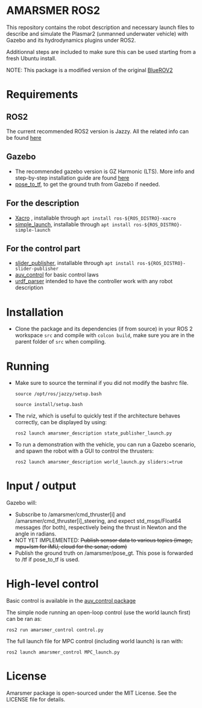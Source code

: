 # AMARSMER ROS2

This repository contains the robot description and necessary launch files to describe and simulate the Plasmar2 (unmanned underwater vehicle) with Gazebo and its hydrodynamics plugins under ROS2.

Additionnal steps are included to make sure this can be used starting from a fresh Ubuntu install.

NOTE: This package is a modified version of the original [BlueROV2](https://github.com/CentraleNantesROV/bluerov2/tree/main)

# Requirements

## ROS2
The current recommended ROS2 version is Jazzy. All the related info can be found [here](https://docs.ros.org/en/jazzy/Installation/Ubuntu-Install-Debs.html)

## Gazebo
- The recommended gazebo version is GZ Harmonic (LTS). More info and step-by-step installation guide are found [here](https://gazebosim.org/docs/latest/ros_installation/)
- [pose_to_tf](https://github.com/oKermorgant/pose_to_tf), to get the ground truth from Gazebo if needed.

## For the description

- [Xacro](https://github.com/ros/xacro/tree/ros2) , installable through `apt install ros-${ROS_DISTRO}-xacro`
- [simple_launch](https://github.com/oKermorgant/simple_launch), installable through `apt install ros-${ROS_DISTRO}-simple-launch`

## For the control part

- [slider_publisher](https://github.com/oKermorgant/slider_publisher), installable through `apt install ros-${ROS_DISTRO}-slider-publisher`
- [auv_control](https://github.com/CentraleNantesROV/auv_control) for basic control laws
- [urdf_parser](https://github.com/ros/urdf_parser_py) intended to have the controller work with any robot description

# Installation

- Clone the package and its dependencies (if from source) in your ROS 2 workspace `src` and compile with `colcon build`, make sure you are in the parent folder of `src` when compiling.

# Running 
- Make sure to source the terminal if you did not modify the bashrc file.

    `source /opt/ros/jazzy/setup.bash`

    `source install/setup.bash`

- The rviz, which is useful to quickly test if the architecture behaves correctly, can be displayed by using: 

    `ros2 launch amarsmer_description state_publisher_launch.py`

- To run a demonstration with the vehicle, you can run a Gazebo scenario, and spawn the robot with a GUI to control the thrusters:

    `ros2 launch amarsmer_description world_launch.py sliders:=true`

# Input / output

Gazebo will:

- Subscribe to /amarsmer/cmd_thruster[i] and /amarsmer/cmd_thruster[i]_steering, and expect std_msgs/Float64 messages (for both), respectively being the thrust in Newton and the angle in radians.
- NOT YET IMPLEMENTED: ~~Publish sensor data to various topics (image, mpu+lsm for IMU, cloud for the sonar, odom)~~
- Publish the ground truth on /amarsmer/pose_gt. This pose is forwarded to /tf if pose_to_tf is used.

# High-level control

Basic control is available in the [auv_control package](https://github.com/CentraleNantesROV/auv_control)

The simple node running an open-loop control (use the world launch first) can be ran as:

`ros2 run amarsmer_control control.py`

The full launch file for MPC control (including world launch) is ran with:

`ros2 launch amarsmer_control MPC_launch.py`


# License
Amarsmer package is open-sourced under the MIT License. See the LICENSE file for details.
